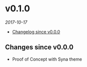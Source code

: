 # v0.1.0
_2017-10-17_
  - [Changelog since v0.0.0](#changes-since-v000)

## Changes since v0.0.0
  - Proof of Concept with Syna theme
